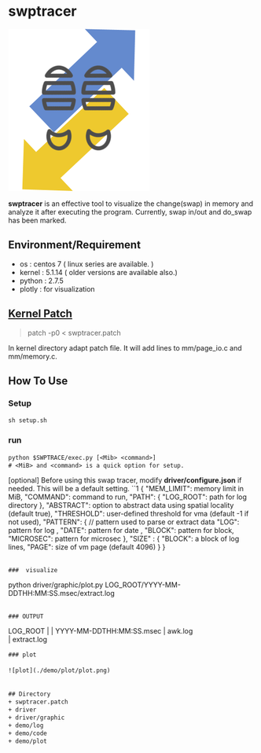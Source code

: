 # swptracer
![ swptracer](./icon.png)

 **swptracer** is an effective tool to visualize the change(swap) in memory and analyze it after executing the program. Currently, swap in/out and do_swap has been marked.

## Environment/Requirement
+ os : centos 7 ( linux series are available. )
+ kernel : 5.1.14 ( older versions are available also.)  
+ python : 2.7.5
+ plotly : for visualization

## [Kernel Patch](https://github.com/lynring24/swptracer/blob/master/tracer_kernel.patch)
> patch -p0 < swptracer.patch   

In kernel directory adapt patch file. It will add lines to mm/page_io.c and mm/memory.c.

## How To Use
### Setup
```
sh setup.sh
```
### run  

```
python $SWPTRACE/exec.py [<Mib> <command>]
# <MiB> and <command> is a quick option for setup. 
```
[optional] 
Before using this swap tracer, modify **driver/configure.json** if needed.
This will be a default setting.
``1
{
        "MEM_LIMIT": memory limit in MiB,
	"COMMAND": command to run,
	"PATH": {
		"LOG_ROOT": path for log directory 
	},
        "ABSTRACT": option to abstract data using spatial locality (default true),
        "THRESHOLD": user-defined threshold for vma (default -1 if not used), 
        "PATTERN": { // pattern used to parse or extract data
	        "LOG": pattern for log , 
       		"DATE": pattern for date ,
       		"BLOCK": pattern for block,
        	"MICROSEC": pattern for microsec
	},
	"SIZE" : {
        	"BLOCK": a block of log lines,
        	"PAGE": size of vm page (default 4096) 
	}
}
```

###  visualize 
```
python driver/graphic/plot.py LOG_ROOT/YYYY-MM-DDTHH:MM:SS.msec/extract.log
```

### OUTPUT
```
LOG_ROOT
|
| YYYY-MM-DDTHH:MM:SS.msec
          |  awk.log  
          |  extract.log
```
### plot

![plot](./demo/plot/plot.png)


## Directory 
+ swptracer.patch
+ driver 
+ driver/graphic
+ demo/log
+ demo/code
+ demo/plot

